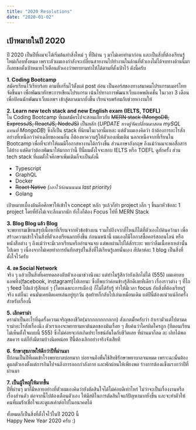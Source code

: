 ```yaml
---
title: "2020 Resolutions"
date: "2020-01-02"
---
```


## เป้าหมายในปี 2020

ปี 2020 เป็นปีที่ผมจะได้เริ่มต้นทำสิ่งใหม่ ๆ ที่ปีผ่าน ๆ มาไม่เคยทำมาก่อน และเป็นสิ่งที่ต้องเรียนรู้ใหม่เกือบทั้งหมด เพราะตัวผมเองกำลังจะเปลี่ยนสายงานไปทำงานในด้านที่ตัวเองไม่ได้จบทางด้านนี้มา ก็เลยขอตั้งเป้าหมายไว้เตือนตัวเองว่าพยายามทำให้ได้ตามที่ตั้งเป้าไว้ ดังนี้ครับ

**1. Coding Bootcamp**  
สมัครเรียนไว้เรียบร้อย ตามที่เกริ่นไว้ตั้งแต่ post ก่อน เป็นคอร์สของทางสมาคมโปรแกรมเมอร์ไทยจัดขึ้นมา เพื่อพัฒนาทักษะการเขียนโปรแกรม เน้นไปทางการพัฒนาเว็บแอพพลิเคชั่น ในเวลา 3 เดือน เพื่อป้อนนักพัฒนาเว็บแอพฯ เข้าสู่ตลาดมากยิ่งขึ้น เรียนจบพร้อมกับช่วยหางานให้

**2. Learn new tech stack and new English exam (IELTS, TOEFL)**  
ใน Coding Bootcamp ที่ผมสมัครไปจะสอนเกี่ยวกับ ~~MERN stack (MongoDB, ExpressJS, ReactJS, NodeJS)~~ เป็นหลัก (_UPDATE ทางผู้จัดเปลี่ยนมาสอน mySQL แทนที่ MongoDB_) ซึ่งก็เป็น stack ที่นิยมในเวลานี้แหละ แต่ตัวผมเองคิดว่า ถ้าต้องการอะไรสักอย่างที่เหนือกว่าค่าเฉลี่ยของคนอื่น ก็ต้องหาความรู้ให้ตัวเองเพิ่มเติม นอกเหนือจากที่เรียนใน Bootcamp เพื่อที่จะทำให้ผมมีโอกาสหางานได้กว้างขึ้น ส่วนภาษาอังกฤษ ถึงแม้ว่าผมจะพอสื่อสารได้บ้าง แต่คิดว่าต้องพัฒนาให้มากกว่านี้ ปีนี้ผมตั้งใจจะสอบ IELTS หรือ TOEFL ดูสักครั้ง ส่วน tech stack ที่ผมตั้งใจศึกษาเพิ่มเติมก็จะเป็นดังนี้

- Typescript
- GraphQL
- Docker
- ~~React Native~~ _(เอาไว้ก่อนนนนน last priority)_
- Golang

เป้าหมายเบื้องต้นคือศึกษาให้เข้าใจ concept หลัก ๆแล้วก็ทำ project เล็ก ๆ ขึ้นมาหัวข้อละ 1 project โดยที่ยังไม่เจาะลึกมากนัก ยังไงก็ต้อง Focus ไปที่ MERN Stack

**3. Blog Blog แล้ว Blog**  
จะพยายามเขียนสรุปเนื้อหาที่เรียนจากหัวข้อข้างบน รวมไปถึงจากที่ไหนก็ได้ที่ตัวเองไปค้นคว้ามา เพื่อสร้างความเข้าใจในสิ่งที่ตัวเองเรียนมากยิ่งขึ้น ก่อนนหน้านี้ ผมเองก็มีโอกาสซื้อคอร์สออนไลน์ หรือหนังสือต่าง ๆ ถึงแม้ว่าจะมีเวลาเรียนหรืออ่านจนจบ แต่พอผ่านไปได้สักระยะ พบว่าลืมเนื้อหาเหล่านั้นไปเฉย ๆ เนื่องจากไม่เคยทำการบันทึกสรุปในสิ่งที่ได้เรียนรู้เลยนั่นเอง สัปดาห์ละ 1 blog เป็นสิ่งที่ตั้งใจไว้ครับ

**4. ลด Social Network**  
จริง ๆ แล้วเป็นสิ่งที่เคยทดลองกับตัวเองมาช่วงนึงนะ แต่ทำไมรู้สึกว่ายังเลิกไม่ได้ (555) ผมเคยลบแอพทิ้ง(facebook, instagram)ไปเลยนะ ซึ่งก็พบว่าค่อนข้างรู้สึกดีเลยทีเดียว เรื่องราวต่าง ๆ ที่ไถ ๆ feed ไปแล้วรู้สึกแย่ ๆ (โดยเฉพาะการเมือง) ก็ไม่ได้รับรู้ ทำให้มีเวลา focus กับสิ่งที่ต้องเรียนรู้จริง แต่ก็นะ คนมันเคยติดเคยเล่นอยู่ทุกวัน สุดท้ายก็กลับไปเล่นเหมือนเดิม แต่ปีนี้ต้องแน่วแน่อีกครั้งสำหรับเรื่องนี้

**5. เลิกดราม่า**  
ดราม่าเป็นอะไรที่ฉุดรั้งความเจริญของชีวิต(มากกกกกกกกกก) สังเกตมั้ยครับว่า ถ้าเรามัวแต่ไปตามดราม่าอะไรสักเรื่องนึง ตัวเราเองจะพยายามหาต้นตอของมันเรื่อย ๆ สืบค้นว่าใครผิดใครถูก (ทีตอนเรียนไม่เห็นตั้งใจแบบนี้ 555) ซึ่งไม่ค่อยจะก่อเกิดประโยชน์อันใดกับชีวิตเลย ที่ผ่านมาก็ลด ละ เลิกได้พอสมควร แต่ก็ยังมีตามบ้างนิดหน่อย ปีนี้ต้องเลิกอย่างจริงจังเสียที

**6. รักษาสุขภาพให้ดีกว่าปีที่ผ่านมา**  
ปีก่อนเป็นปีที่ผมเข้าโรงพยาบาลบ่อยมาก บ่อยจนถึงขั้นใช้สิทธิรักษาพยาบาลจนหมด เพราะฉะนั้นต้องดูแลตัวเองตั้งแต่การกินไปจนถึงการออกกำลังกาย และพักผ่อนให้เพียงพอ ร่างการต้องแข็งแรงกว่าปีที่ผ่านมา

**7. เป็นผู้ใหญ่ให้มากขึ้น**  
ปีที่ผ่านๆ มาก็มีหลายอย่างที่ตัวผมเองคิดว่ายังตัดสินใจได้ไม่ค่อยดีเท่าไหร่ ไม่ว่าจะเป็นเรื่องงานหรือเรื่องส่วนตัว ต่อจากนี้ไปต้องเตือนตัวเอง ให้มีสติในการตัดสินใจแก้ปัญหามากยิ่งขึ้น และจะทำตัวให้คนที่ผมรักเชื่อใจและดูแลเค้าต่อไปในอนาคตได้

ทั้งหมดก็เป็นสิ่งที่ตั้งใจไว้ในปี 2020 นี้  
Happy New Year 2020 ครับ :)
